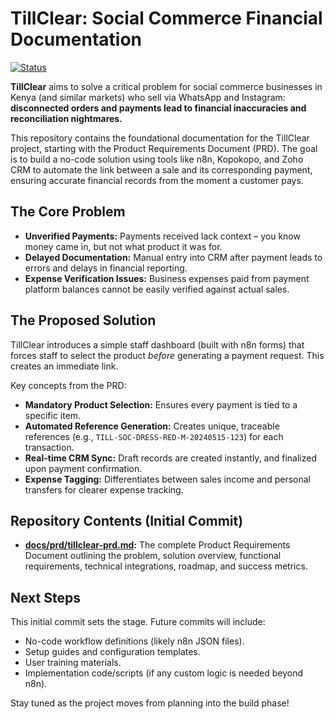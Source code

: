 # TillClear: Social Commerce Financial Documentation

[![Status](https://img.shields.io/badge/status-planning-orange)](#) <!-- Status will update as development progresses -->
<!-- [![License](https://img.shields.io/badge/license-MIT-blue.svg)](LICENSE) --> <!-- Add LICENSE file later -->

**TillClear** aims to solve a critical problem for social commerce businesses in Kenya (and similar markets) who sell via WhatsApp and Instagram: **disconnected orders and payments lead to financial inaccuracies and reconciliation nightmares.**

This repository contains the foundational documentation for the TillClear project, starting with the Product Requirements Document (PRD). The goal is to build a no-code solution using tools like n8n, Kopokopo, and Zoho CRM to automate the link between a sale and its corresponding payment, ensuring accurate financial records from the moment a customer pays.

## The Core Problem

*   **Unverified Payments:** Payments received lack context – you know money came in, but not what product it was for.
*   **Delayed Documentation:** Manual entry into CRM after payment leads to errors and delays in financial reporting.
*   **Expense Verification Issues:** Business expenses paid from payment platform balances cannot be easily verified against actual sales.

## The Proposed Solution

TillClear introduces a simple staff dashboard (built with n8n forms) that forces staff to select the product *before* generating a payment request. This creates an immediate link.

Key concepts from the PRD:
*   **Mandatory Product Selection:** Ensures every payment is tied to a specific item.
*   **Automated Reference Generation:** Creates unique, traceable references (e.g., `TILL-SOC-DRESS-RED-M-20240515-123`) for each transaction.
*   **Real-time CRM Sync:** Draft records are created instantly, and finalized upon payment confirmation.
*   **Expense Tagging:** Differentiates between sales income and personal transfers for clearer expense tracking.

## Repository Contents (Initial Commit)

*   **[docs/prd/tillclear-prd.md](docs/prd/tillclear-prd.md):** The complete Product Requirements Document outlining the problem, solution overview, functional requirements, technical integrations, roadmap, and success metrics.

## Next Steps

This initial commit sets the stage. Future commits will include:
*   No-code workflow definitions (likely n8n JSON files).
*   Setup guides and configuration templates.
*   User training materials.
*   Implementation code/scripts (if any custom logic is needed beyond n8n).

Stay tuned as the project moves from planning into the build phase!

<!-- ## Getting Started (Future) -->
<!-- Instructions on cloning, setting up tools (n8n, Kopokopo, Zoho), and deploying workflows will be added here. -->

<!-- ## Contributing (Future) -->
<!-- Guidelines for contributing will be added if the project becomes collaborative. -->

